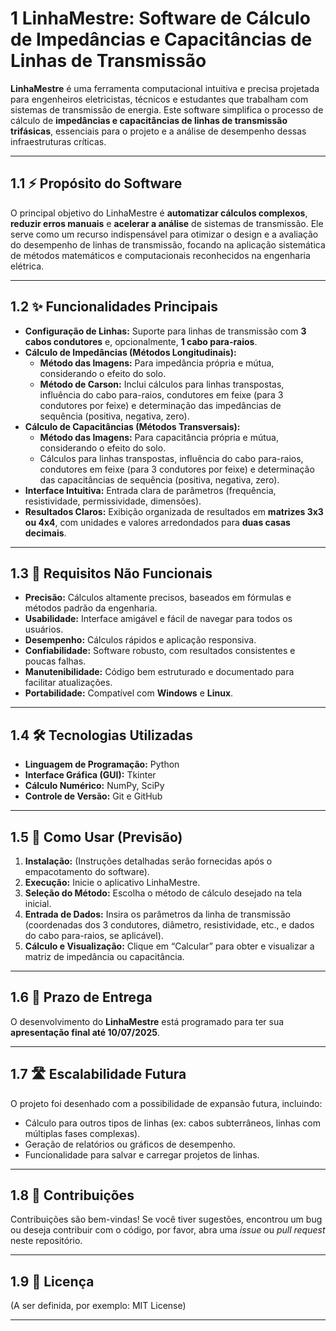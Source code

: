# 1 LinhaMestre: Software de Cálculo de Impedâncias e Capacitâncias de Linhas de Transmissão

**LinhaMestre** é uma ferramenta computacional intuitiva e precisa
projetada para engenheiros eletricistas, técnicos e estudantes que
trabalham com sistemas de transmissão de energia. Este software
simplifica o processo de cálculo de **impedâncias e capacitâncias de
linhas de transmissão trifásicas**, essenciais para o projeto e a
análise de desempenho dessas infraestruturas críticas.

------------------------------------------------------------------------

## 1.1 ⚡ Propósito do Software

O principal objetivo do LinhaMestre é **automatizar cálculos
complexos**, **reduzir erros manuais** e **acelerar a análise** de
sistemas de transmissão. Ele serve como um recurso indispensável para
otimizar o design e a avaliação do desempenho de linhas de transmissão,
focando na aplicação sistemática de métodos matemáticos e computacionais
reconhecidos na engenharia elétrica.

------------------------------------------------------------------------

## 1.2 ✨ Funcionalidades Principais

-   **Configuração de Linhas:** Suporte para linhas de transmissão com
    **3 cabos condutores** e, opcionalmente, **1 cabo para-raios**.
-   **Cálculo de Impedâncias (Métodos Longitudinais):**
    -   **Método das Imagens:** Para impedância própria e mútua,
        considerando o efeito do solo.
    -   **Método de Carson:** Inclui cálculos para linhas transpostas,
        influência do cabo para-raios, condutores em feixe (para 3
        condutores por feixe) e determinação das impedâncias de
        sequência (positiva, negativa, zero).
-   **Cálculo de Capacitâncias (Métodos Transversais):**
    -   **Método das Imagens:** Para capacitância própria e mútua,
        considerando o efeito do solo.
    -   Cálculos para linhas transpostas, influência do cabo para-raios,
        condutores em feixe (para 3 condutores por feixe) e determinação
        das capacitâncias de sequência (positiva, negativa, zero).
-   **Interface Intuitiva:** Entrada clara de parâmetros (frequência,
    resistividade, permissividade, dimensões).
-   **Resultados Claros:** Exibição organizada de resultados em
    **matrizes 3x3 ou 4x4**, com unidades e valores arredondados para
    **duas casas decimais**.

------------------------------------------------------------------------

## 1.3 🎯 Requisitos Não Funcionais

-   **Precisão:** Cálculos altamente precisos, baseados em fórmulas e
    métodos padrão da engenharia.
-   **Usabilidade:** Interface amigável e fácil de navegar para todos os
    usuários.
-   **Desempenho:** Cálculos rápidos e aplicação responsiva.
-   **Confiabilidade:** Software robusto, com resultados consistentes e
    poucas falhas.
-   **Manutenibilidade:** Código bem estruturado e documentado para
    facilitar atualizações.
-   **Portabilidade:** Compatível com **Windows** e **Linux**.

------------------------------------------------------------------------

## 1.4 🛠️ Tecnologias Utilizadas

-   **Linguagem de Programação:** Python
-   **Interface Gráfica (GUI):** Tkinter
-   **Cálculo Numérico:** NumPy, SciPy
-   **Controle de Versão:** Git e GitHub

------------------------------------------------------------------------

## 1.5 🚀 Como Usar (Previsão)

1.  **Instalação:** (Instruções detalhadas serão fornecidas após o
    empacotamento do software).
2.  **Execução:** Inicie o aplicativo LinhaMestre.
3.  **Seleção do Método:** Escolha o método de cálculo desejado na tela
    inicial.
4.  **Entrada de Dados:** Insira os parâmetros da linha de transmissão
    (coordenadas dos 3 condutores, diâmetro, resistividade, etc., e
    dados do cabo para-raios, se aplicável).
5.  **Cálculo e Visualização:** Clique em “Calcular” para obter e
    visualizar a matriz de impedância ou capacitância.

------------------------------------------------------------------------

## 1.6 📅 Prazo de Entrega

O desenvolvimento do **LinhaMestre** está programado para ter sua
**apresentação final até 10/07/2025**.

------------------------------------------------------------------------

## 1.7 🛣️ Escalabilidade Futura

O projeto foi desenhado com a possibilidade de expansão futura,
incluindo:

-   Cálculo para outros tipos de linhas (ex: cabos subterrâneos, linhas
    com múltiplas fases complexas).
-   Geração de relatórios ou gráficos de desempenho.
-   Funcionalidade para salvar e carregar projetos de linhas.

------------------------------------------------------------------------

## 1.8 🤝 Contribuições

Contribuições são bem-vindas! Se você tiver sugestões, encontrou um bug
ou deseja contribuir com o código, por favor, abra uma *issue* ou *pull
request* neste repositório.

------------------------------------------------------------------------

## 1.9 📄 Licença

(A ser definida, por exemplo: MIT License)

------------------------------------------------------------------------
